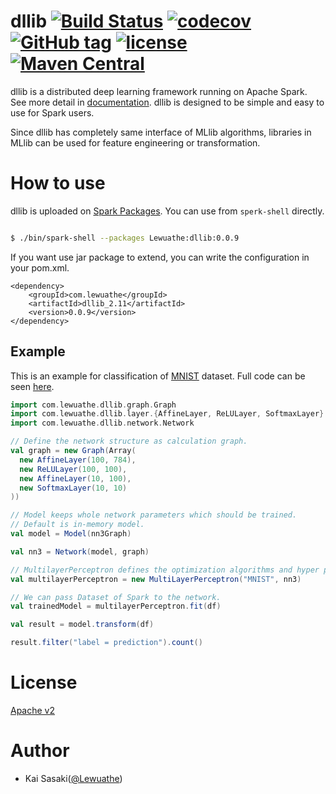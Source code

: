 dllib [![Build Status](https://travis-ci.org/Lewuathe/dllib.svg?branch=master)](https://travis-ci.org/Lewuathe/dllib) [![codecov](https://codecov.io/gh/Lewuathe/dllib/branch/master/graph/badge.svg)](https://codecov.io/gh/Lewuathe/dllib)  [![GitHub tag](https://img.shields.io/github/tag/Lewuathe/dllib.svg)]() [![license](https://img.shields.io/github/license/Lewuathe/dllib.svg)](https://www.apache.org/licenses/LICENSE-2.0) [![Maven Central](https://img.shields.io/maven-central/v/com.lewuathe/dllib_2.11.svg)]()
================

dllib is a distributed deep learning framework running on Apache Spark. See more detail in [documentation](http://www.lewuathe.com/dllib/). dllib is designed to be simple and easy to use for Spark users.

Since dllib has completely same interface of MLlib algorithms, libraries in MLlib can be used for feature engineering or transformation.

# How to use

dllib is uploaded on [Spark Packages](http://spark-packages.org/package/Lewuathe/dllib). You can use from `sperk-shell` directly.

```bash

$ ./bin/spark-shell --packages Lewuathe:dllib:0.0.9

```

If you want use jar package to extend, you can write the configuration in your pom.xml.

```
<dependency>
    <groupId>com.lewuathe</groupId>
    <artifactId>dllib_2.11</artifactId>
    <version>0.0.9</version>
</dependency>
```

## Example

This is an example for classification of [MNIST](http://yann.lecun.com/exdb/mnist/) dataset. Full code can be seen [here](https://github.com/Lewuathe/dllib/blob/master/src/main/scala/com/lewuathe/dllib/example/MNISTApp.scala).

```scala
import com.lewuathe.dllib.graph.Graph
import com.lewuathe.dllib.layer.{AffineLayer, ReLULayer, SoftmaxLayer}
import com.lewuathe.dllib.network.Network

// Define the network structure as calculation graph.
val graph = new Graph(Array(
  new AffineLayer(100, 784),
  new ReLULayer(100, 100),
  new AffineLayer(10, 100),
  new SoftmaxLayer(10, 10)
))

// Model keeps whole network parameters which should be trained.
// Default is in-memory model.
val model = Model(nn3Graph)

val nn3 = Network(model, graph)

// MultilayerPerceptron defines the optimization algorithms and hyper parameters.
val multilayerPerceptron = new MultiLayerPerceptron("MNIST", nn3)

// We can pass Dataset of Spark to the network.
val trainedModel = multilayerPerceptron.fit(df)

val result = model.transform(df)

result.filter("label = prediction").count()
```

# License

[Apache v2](http://www.apache.org/licenses/LICENSE-2.0)

# Author

* Kai Sasaki([@Lewuathe](https://github.com/Lewuathe))
